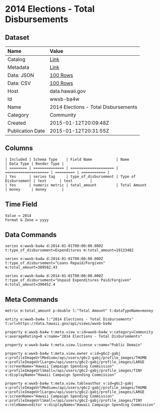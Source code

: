 # 2014 Elections - Total Disbursements

## Dataset

| Name | Value |
| :--- | :---- |
| Catalog | [Link](https://catalog.data.gov/dataset/2014-elections-total-disbursements-17c27) |
| Metadata | [Link](https://data.hawaii.gov/api/views/wwxb-ba4w) |
| Data: JSON | [100 Rows](https://data.hawaii.gov/api/views/wwxb-ba4w/rows.json?max_rows=100) |
| Data: CSV | [100 Rows](https://data.hawaii.gov/api/views/wwxb-ba4w/rows.csv?max_rows=100) |
| Host | data.hawaii.gov |
| Id | wwxb-ba4w |
| Name | 2014 Elections - Total Disbursements |
| Category | Community |
| Created | 2015-01-12T20:09:48Z |
| Publication Date | 2015-01-12T20:31:55Z |

## Columns

```ls
| Included | Schema Type    | Field Name           | Name                 | Data Type | Render Type |
| ======== | ============== | ==================== | ==================== | ========= | =========== |
| Yes      | series tag     | type_of_disbursement | Type of Disbursement | text      | text        |
| Yes      | numeric metric | total_amount         | Total Amount         | money     | money       |
```

## Time Field

```ls
Value = 2014
Format & Zone = yyyy
```

## Data Commands

```ls
series e:wwxb-ba4w d:2014-01-01T00:00:00.000Z t:type_of_disbursement=Expenditures m:total_amount=19133482

series e:wwxb-ba4w d:2014-01-01T00:00:00.000Z t:type_of_disbursement="Loans Repaid/Forgiven" m:total_amount=309582.43

series e:wwxb-ba4w d:2014-01-01T00:00:00.000Z t:type_of_disbursement="Unpaid Expenditures Paid/Forgiven" m:total_amount=390452.4
```

## Meta Commands

```ls
metric m:total_amount p:double l:"Total Amount" t:dataTypeName=money

entity e:wwxb-ba4w l:"2014 Elections - Total Disbursements" t:url=https://data.hawaii.gov/api/views/wwxb-ba4w

property e:wwxb-ba4w t:meta.view v:id=wwxb-ba4w v:category=Community v:averageRating=0 v:name="2014 Elections - Total Disbursements"

property e:wwxb-ba4w t:meta.view.license v:name="Public Domain"

property e:wwxb-ba4w t:meta.view.owner v:id=g6c2-gabj v:profileImageUrlMedium=/api/users/g6c2-gabj/profile_images/THUMB v:profileImageUrlLarge=/api/users/g6c2-gabj/profile_images/LARGE v:screenName="Hawaii Campaign Spending Commission" v:profileImageUrlSmall=/api/users/g6c2-gabj/profile_images/TINY v:displayName="Hawaii Campaign Spending Commission"

property e:wwxb-ba4w t:meta.view.tableauthor v:id=g6c2-gabj v:profileImageUrlMedium=/api/users/g6c2-gabj/profile_images/THUMB v:profileImageUrlLarge=/api/users/g6c2-gabj/profile_images/LARGE v:screenName="Hawaii Campaign Spending Commission" v:profileImageUrlSmall=/api/users/g6c2-gabj/profile_images/TINY v:roleName=editor v:displayName="Hawaii Campaign Spending Commission"
```